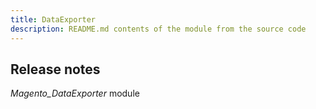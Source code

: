 ```yaml
---
title: DataExporter
description: README.md contents of the module from the source code
---
```


## Release notes

*Magento_DataExporter* module
